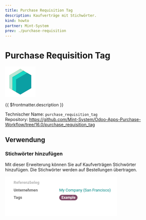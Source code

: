 ```yaml
---
title: Purchase Requisition Tag
description: Kaufverträge mit Stichwörter.
kind: howto
partner: Mint-System
prev: ./purchase-requisition
---
```

# Purchase Requisition Tag
![icon_oms_box](attachments/icons_odoo_mint_system.png)

{{ $frontmatter.description }}

Technischer Name: `purchase_requisition_tag`\
Repository: <https://github.com/Mint-System/Odoo-Apps-Purchase-Workflow/tree/16.0/purchase_requisition_tag>

## Verwendung

### Stichwörter hinzufügen

Mit dieser Erweiterung können Sie auf Kaufverträgen Stichwörter hinzufügen. Die Stichwörter werden auf Bestellungen übertragen.

![](attachments/Purchase%20Requisition%20Tag.png)
